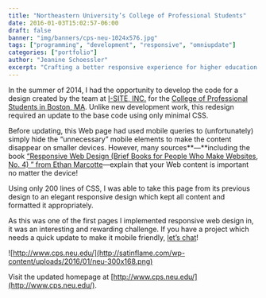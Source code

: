 ```yaml
---
title: "Northeastern University’s College of Professional Students"
date: 2016-01-03T15:02:57-06:00
draft: false
banner: "img/banners/cps-neu-1024x576.jpg"
tags: ["programming", "development", "responsive", "omniupdate"]
categories: ["portfolio"]
author: "Jeanine Schoessler"
excerpt: "Crafting a better responsive experience for higher education."
---
```


In the summer of 2014, I had the opportunity to develop the code for a design created by the team at [I-SITE, INC.](http://www.i-site.com/) for the [College of Professional Students in Boston, MA](http://www.cps.neu.edu/). Unlike new development work, this redesign required an update to the base code using only minimal CSS.

Before updating, this Web page had used mobile queries to (unfortunately) simply hide the “unnecessary” mobile elements to make the content disappear on smaller devices. However, many sources**—**including the book [“Responsive Web Design (Brief Books for People Who Make Websites, No. 4) ” from Ethan Marcotte](http://www.amazon.com/gp/product/1937557189/ref=as_li_qf_sp_asin_il_tl?ie=UTF8&camp=1789&creative=9325&creativeASIN=1937557189&linkCode=as2&tag=satinflamedes-20&linkId=JUJQIC526NIPXT3N)—explain that your Web content is important no matter the device!

Using only 200 lines of CSS, I was able to take this page from its previous design to an elegant responsive design which kept all content and formatted it appropriately.

As this was one of the first pages I implemented responsive web design in, it was an interesting and rewarding challenge. If you have a project which needs a quick update to make it mobile friendly, [let’s chat](http://satinflame.com/contact/)!

![http://www.cps.neu.edu/](http://satinflame.com/wp-content/uploads/2016/01/neu-300x168.png)

Visit the updated homepage at [http://www.cps.neu.edu/](http://www.cps.neu.edu/).